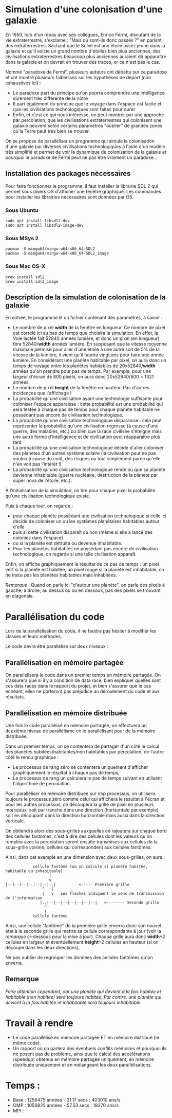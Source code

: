 # Simulation d'une colonisation d'une galaxie

En 1950, lors d'un repas avec ses collègues, Enrico Fermi, discutant de la vie extraterrestre,
s'exclame : "Mais où sont-ils donc passés ?" en parlant des extraterrestres. Sachant que le Soleil est
une étoile assez jeune dans la galaxie et qu'il existe un grand nombre d'étoiles bien plus anciennes,
des civilisations extraterrestres beaucoup plus anciennes auraient dû apparaître dans la galaxie
et on devrait en trouver des traces, or ce n'est pas le cas.

Nommé "paradoxe de Fermi", plusieurs auteurs ont débattu sur ce paradoxe et ont montré plusieurs faiblesses
sur les hypothèses de départ (non exhaustives ici) :

  - Le paradoxe part du principe qu'on pourra comprendre une intelligence sûrement très différente de la nôtre
  - Il part également du principe que le voyage dans l'espace est facile et que les civilisations technologiques
  sont faites pour durer
  - Enfin, et c'est ce qui nous intéresse, on peut montrer par une approche par percolation, que les civilisations
  extraterrestres qui colonisent une galaxie peuvent selon certains paramètres "oublier" de grandes zones
  où la Terre peut très bien se trouver.

On se propose de paralléliser un programme qui simule la colonisation d'une galaxie  par diverses civilisations technologiques à l'aide d'un modèle très
simplifié et permet de voir la dynamique de colonisation de
la galaxie et pourquoi le paradoxe de Fermi peut ne pas être vraiment un paradoxe...

## Installation des packages nécessaires

Pour faire fonctionner le programme, il faut installer la librairie SDL 2 qui permet sous divers OS
d'afficher une fenêtre graphique. Les commandes pour installer les librairies nécessaires sont données
par OS.

### Sous Ubuntu

    sudo apt install libsdl2-dev
    sudo apt install libsdl2-image-dev

### Sous MSys 2

    pacman -S mingw64/mingw-w64-x86_64-SDL2
    pacman -S mingw64/mingw-w64-x86_64-SDL2_image

### Sous Mac OS-X

    brew install sdl2
    brew install sdl2_image

## Description de la simulation de colonisation de la galaxie

En entrée, le programme lit un fichier contenant des paramètres, à savoir :

- Le nombre de pixel **width** de la fenêtre en longueur. Ce nombre de pixel est corrélé ici au pas de temps
  que choisira la simulation. En effet, la Voie lactée fait 52840 années lumière, et donc un pixel
  (en longueur) fera 52840/**width** années lumière. En supposant que la vitesse moyenne maximale permise
  pour aller d'une étoile à une autre soit de 5% de la vitesse de la lumière, il vient qu'il faudra
  vingt ans pour faire une année lumière. En considérant une planète habitable par pixel, on aura donc
  un temps de voyage entre les planètes habitables de 20x52840/**width** années qu'on prendre pour pas de temps.
  Par exemple, pour  une largeur d'écran de 800 pixels, on aura donc 20x52840/800 = 1321 années.
- Le nombre de pixel **height** de la fenêtre en hauteur. Pas d'autres incidences que l'affichage !
- La probabilité qu'une civilisation ayant une technologie suffisante pour coloniser l'espace apparaisse : cette probabilité est une probabilité qui sera testée à chaque pas de temps pour chaque planète habitable ne possédant pas encore de civilisation technologique.
- La probabilité qu'une civilisation technologique disparaisse : cela peut représenter la probabilité qu'une civilisation régresse (à cause d'une guerre, des maladies, etc.) ou bien que la race civilisée s'éteigne mais une autre forme d'intelligence et de civilisation peut réapparaître plus tard
- La probabilité qu'une civilisation technologique décide d'aller coloniser des planètes d'un autres système solaire
(la civilisation peut ne pas vouloir à cause du coût, des risques ou tout simplement parce qu'elle n'en voit pas
l'intérêt !)
- La probabilité qu'une civilisation technologique rende ou que sa planète devienne inhabitable (guerre nucléaire, destruction de la planète par super nova de l'étoile, etc.).

À l'initialisation de la simulation, on tire pour chaque pixel la probabilité qu'une civilisation technologique existe.

Puis à chaque tour, on regarde :
- pour chaque planète possédant une civilisation technologique si celle-ci décide de coloniser un ou les systèmes planétaires habitables autour d'elle
- puis si cette civilisation disparaît ou non (même si elle a lancé des colonies dans l'espace) 
- ou si la planète est détruite ou devenue inhabitable. 
- Pour les planètes habitables ne possédant pas encore de civilisation technologique, on regarde si une telle civilisation apparaît.

Enfin, on affiche graphiquement le résultat de ce pas de temps :
un pixel vert si la planète est habitée,
un pixel rouge si la planète est inhabitable,
on ne trace pas les planètes habitables mais inhabitées.



*Remarque* : Quand on parle ici "d'autour une planète", on parle des pixels à gauche, à droite, au dessus ou ou en dessous,
pas des pixels se trouvant en diagonale.

# Parallélisation du code

Lors de la parallélisation du code, il ne faudra pas hésiter à modifier les classes et leurs méthodes.

Le code devra être parallélisé sur deux niveaux :

## Parallélisation en mémoire partagée

On parallélisera le code dans un premier temps en mémoire partagée. On s'assurera que si il y a condition
de data race, bien expliquer quelles sont ces data races dans le rapport du projet, et bien s'assurer que
le cas échéant, elles ne porteront pas préjudice au déroulement du code et aux résultats.

## Parallélisation en mémoire distribuée

Une fois le code parallélisé en mémoire partagée, on effectuera un deuxième niveau de parallélisme en le parallélisant
pour de la mémoire distribuée.

Dans un premier temps, on se contentera de partager d'un côté le calcul des planètes habitées/habitables/non habitables par percolation, de l'autre côté le rendu graphique :

  - Le processus de rang zéro se contentera uniquement d'afficher graphiquement le résultat à chaque pas de temps,
  - Le processus de rang un calculera le pas de temps suivant en utilisant l'algorithme de percolation.

Pour paralléliser en mémoire distribuée sur nbp processus, on utilisera toujours le processus zéro comme celui qui affichera le résultat à l'écran et pour les autres processus, on découpera la grille de pixel en plusieurs morceaux, soit par tranche dans une direction (horizontale par exemple) soit en découpant dans la direction horizontale mais aussi dans la direction verticale.

On obtiendra alors des sous-grilles auxquelles on rajoutera sur chaque bord des cellules fantômes, c'est à dire
des cellules dont les valeurs qu'on remplira avec la percolation seront ensuite transmises aux cellules de la sous-grille
voisine, cellules qui correspondent aux cellules fantômes. 

Ainsi, dans cet exemple en une dimension avec deux sous-grilles, on aura :

                cellule fantôme (où on calcule si planète habitée, habitable ou inhabitable)
                       |
                       v
    |--|--|--|--|--|--|..|          <----- Première grille
                    ^   |
                    |   v   Les flèches indiquent le sens de transmission de l'information
                   |..|--|--|--|--|--|--|--|   <-------- Seconde grille
                     ^
                     |
                cellule fantôme

Ainsi, une cellule "fantôme" de la première grille enverra donc son nouvel état à la seconde grille
qui mettra sa cellule correspondante à jour (voir la *remarque* ci-dessous pour la mise à jour).
Chaque grille aura donc **width**+2 cellules en largeur et éventuellement **height**+2 cellules en
hauteur (si on découpe dans les deux directions). 

Ne pas oublier de regrouper les données des cellules fantômes qu'on enverra.

Remarque
--------
*Faire attention cependant, car une planète qui devient à la fois habitée et habitable (non habitée)
sera toujours habitée. Par contre, une planète qui devient à la fois habitée et inhabitable sera
toujours inhabitable.*

# Travail à rendre

  - Le code parallélisé en mémoire partagée ET en mémoire distribué (le même code).
  - Un rapport où on parlera des éventuels conflits mémoires et pourquoi ils ne posent pas de problème,
    ainsi que le calcul des accélérations (speedup) obtenus en mémoire partagée uniquement, en mémoire
    distribuée uniquement et en mélangeant les deux parallélisations.



# Temps :
 - Base : 1256475 années - 31.17 secs : 403010 ans/s
 - OMP :  1056825 années - 57.53 secs : 18370 ans/s
 - MPI : 
